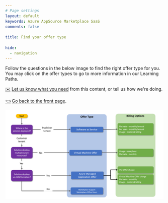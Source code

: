 ```yaml
---
# Page settings
layout: default
keywords: Azure AppSource Marketplace SaaS
comments: false

title: Find your offer type

hide:
  - navigation
---
```


Follow the questions in the below image to find the right offer type for you. You may click on the offer types to go to more information in our Learning Paths.

[✉️](https://forms.office.com/r/0gCrzhSMkw) [Let us know what you need](https://forms.office.com/r/0gCrzhSMkw) from this content, or tell us how we're doing.
 
[👈](../index.md) [Go back to the front page](../index.md).

<img src="./assets/select-offer-type.png" usemap="#image-map" alt-text="Find your offer type" ismap>

<map name="image-map">
    <area alt="SaaS offer" title="SaaS offer" href="/Mastering-the-Marketplace/saas/" coords="747,149,1812,329" shape="rect">
    <area alt="Virtual Machine offer" title="Virtual Machine offer" href="/Mastering-the-Marketplace/vm/" coords="749,456,1817,583" shape="rect">
    <area alt="Azure Managed App offer" title="Azure Managed App offer" href="/Mastering-the-Marketplace/ama/" coords="749,678,1817,905" shape="rect">
    <area alt="Get help with your offer type" title="Get help with your offer type" href="https://aka.ms/" coords="751,931,1222,1038" shape="rect">
</map>




